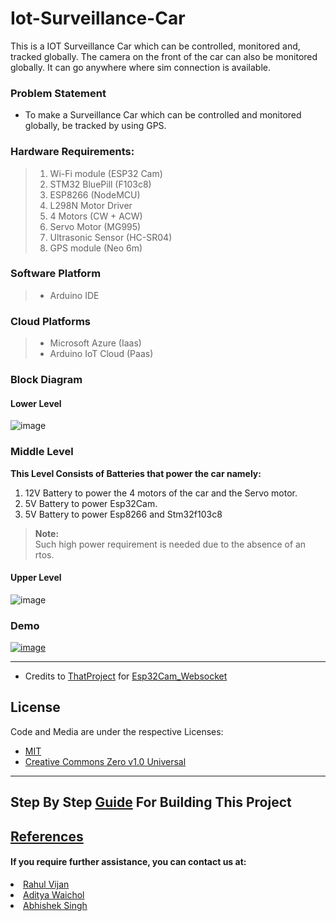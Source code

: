 # Iot-Surveillance-Car
This is a IOT Surveillance Car which can be controlled, monitored and, tracked globally. The camera on the front of the car can also be monitored globally. It can go anywhere where sim connection is available.

### Problem Statement
* To make a Surveillance Car which can be controlled and monitored globally, be tracked by using GPS.  

### Hardware Requirements:

>1. Wi-Fi module (ESP32 Cam)
>2. STM32 BluePill (F103c8)
>3. ESP8266 (NodeMCU)
>4. L298N Motor Driver
>5. 4 Motors (CW + ACW)
>6. Servo Motor (MG995)
>6. Ultrasonic Sensor (HC-SR04)
>7. GPS module (Neo 6m)

### Software Platform  
>* Arduino IDE  

### Cloud Platforms
>* Microsoft Azure  (Iaas)
>* Arduino IoT Cloud (Paas)

### Block Diagram
#### Lower Level
![image](https://user-images.githubusercontent.com/69571769/176467277-a61dbe8f-7546-42e7-8a08-915f85412f64.png)


### Middle Level
__This Level Consists of Batteries that power the car namely:__  
1. 12V Battery to power the 4 motors of the car and the Servo motor.  
2. 5V Battery to power Esp32Cam.  
3. 5V Battery to power Esp8266 and Stm32f103c8  
>__Note:__  
>Such high power requirement is needed due to the absence of an rtos.


#### Upper Level
![image](https://user-images.githubusercontent.com/69571769/176467393-daac9e7f-8ff1-45e1-9092-945462fc6a75.png)




### Demo
[![image](https://user-images.githubusercontent.com/69571769/176464994-540e844e-b07d-430b-b1c3-4bac1013bd54.png)](https://youtu.be/gbrepEZ59LY)
_______________________________________________________________________________________________________________________________________________________________________

* Credits to [ThatProject](https://github.com/0015/ThatProject/tree/master/ESP32CAM_Projects/ESP32_CAM_GoogleCloudServer) for [Esp32Cam_Websocket](https://github.com/rv2442/Iot-Surveillance-Car/blob/main/Esp32Cam_Websocket/Esp32Cam_Websocket.ino)

## License
Code and Media are under the respective Licenses:  
* [MIT](https://opensource.org/licenses/MIT)  
* [Creative Commons Zero v1.0 Universal](https://creativecommons.org/publicdomain/zero/1.0/)  

_______________________________________________________________________________________________________________________________________________________________________

## Step By Step [Guide](https://github.com/rv2442/Iot-Surveillance-Car/blob/main/LEARN.md#step-by-step-guide-on-building-this-project) For Building This Project
## [References](https://github.com/rv2442/Iot-Surveillance-Car/blob/main/LEARN.md#references-if-used-will-help-in-better-understanding)

#### If you require further assistance, you can contact us at:
<li><a href="https://www.linkedin.com/in/rahulv24/">Rahul Vijan</a></li>  
<li><a href="https://www.linkedin.com/in/aditya-waichol/">Aditya Waichol</a></li>  
<li><a href="https://www.linkedin.com/in/abhishek-singh-bb87951a4/">Abhishek Singh</a></li>  

